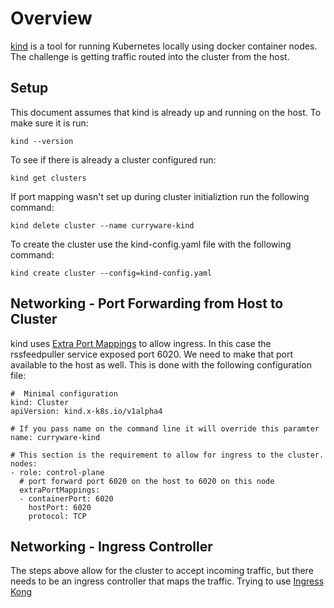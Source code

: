 # Overview

[kind](https://kind.sigs.k8s.io/) is a tool for running Kubernetes locally using docker container nodes.  The challenge is getting
traffic routed into the cluster from the host.

## Setup

This document assumes that kind is already up and running on the host.  To make sure it is run:
```
kind --version
```

To see if there is already a cluster configured run:
```
kind get clusters
```

If port mapping wasn't set up during cluster initializtion run the following command:
```
kind delete cluster --name curryware-kind
```

To create the cluster use the kind-config.yaml file with the following command:
```
kind create cluster --config=kind-config.yaml
```

## Networking - Port Forwarding from Host to Cluster

kind uses [Extra Port Mappings](https://kind.sigs.k8s.io/docs/user/configuration/#extra-port-mappings) to allow ingress.
In this case the rssfeedpuller service exposed port 6020.  We need to make that port available to the host as well.  This is 
done with the following configuration file:
```
#  Minimal configuration
kind: Cluster
apiVersion: kind.x-k8s.io/v1alpha4

# If you pass name on the command line it will override this paramter
name: curryware-kind

# This section is the requirement to allow for ingress to the cluster.
nodes:
- role: control-plane
  # port forward port 6020 on the host to 6020 on this node
  extraPortMappings:
  - containerPort: 6020
    hostPort: 6020
    protocol: TCP
```

## Networking - Ingress Controller

The steps above allow for the cluster to accept incoming traffic, but there needs to be an ingress controller that maps the traffic.  Trying to use [Ingress Kong](https://docs.konghq.com/kubernetes-ingress-controller/2.1.x/concepts/design/) 